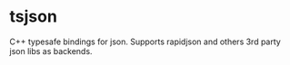 # tsjson
C++ typesafe bindings for json. Supports rapidjson and others 3rd party json libs as backends.
